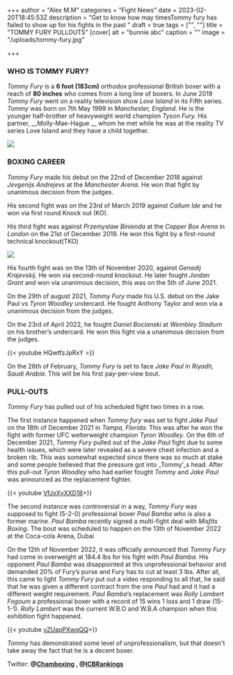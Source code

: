 +++
author = "Alex M.M"
categories = "Fight News"
date = 2023-02-20T18:45:53Z
description = "Get to know how may timesTommy fury has failed to show up for his fights in the past "
draft = true
tags = ["", ""]
title = "TOMMY FURY PULLOUTS"
[cover]
alt = "bunnie abc"
caption = ""
image = "/uploads/tommy-fury.jpg"

+++
### WHO IS TOMMY FURY?

_Tommy Fury_ is a **6 foot (183cm)** orthodox professional British boxer with a reach of **80 inches** who comes from a long line of boxers. In June 2019 _Tommy Fury_ went on a reality television show _Love Island_ in its Fifth series. _Tommy_ was born on 7th  May 1999 in _Manchester, England_. He is the younger half-brother of heavyweight world champion _Tyson Fury._ His partner, __Molly-Mae-Hague __ whom he met while he was at the reality TV series Love Island and they have a child together.

![](/uploads/tommy-fury-e0d9.webp)

### BOXING CAREER

_Tommy Fury_ made his debut on the 22nd of December 2018 against _Jevgenijs Andrejevs_ at the _Manchester Arena_. He won that fight by unanimous decision from the judges.

His second fight was on the 23rd of March 2019 against _Callum Ide_ and he won via first round Knock out (KO).

His third fight was against _Przemyslaw Binienda_ at the _Copper Box Arena_ in _London_ on the 21st of December 2019. He won this fight by a first-round technical knockout(TKO)

![](/uploads/sun_instagram_image_download_tommytntfury_124306.jpg)

His fourth fight was on the 13th of November 2020, against _Genadij Krajevskij._ He won via second-round knockout. He later fought _Jordan Grant_ and won via unanimous decision, this was on the 5th of June 2021.

On the 29th of august 2021, _Tommy Fury_ made his U.S. debut on the Jake Paul vs _Tyron Woodley_ undercard. He fought Anthony Taylor and won via a unanimous decision from the judges.

On the 23rd of April 2022, he fought _Daniel Bocianski_ at _Wembley Stadium_ on his brother’s undercard. He won this fight via a unanimous decision from the judges.

{{< youtube HQwtfzJpRxY >}}

On the 26th of  February, _Tommy Fury_ is set to face _Jake Paul_ in _Riyadh, Saudi Arabia_. This will be his first pay-per-view bout.

### PULL-OUTS

_Tommy Fury_ has pulled out of his scheduled fight two times in a row.

The first instance happened when _Tommy fury_ was set to fight _Jake Paul_ on the 18th of December 2021 in _Tampa, Florida._ This was after he won the fight with former UFC welterweight champion _Tyron Woodley_. On the 6th of December 2021, _Tommy Fury_ pulled out of the _Jake Paul_ fight due to some health issues, which were later revealed as a severe chest infection and a broken rib. This was somewhat expected since there was so much at stake and some people believed that the pressure got into _Tommy’_s head. After this pull-out _Tyron Woodley_ who had earlier fought _Tommy_ and _Jake Paul_ was announced as the replacement fighter.

{{< youtube  [VfJxXyXXD18](https://youtu.be/VfJxXyXXD18)>}}

The second instance was controversial in a way, _Tommy Fury_ was supposed to fight (5-2-0) professional boxer _Paul Bamba_ who is also a former marine. _Paul Bamba_ recently signed a multi-fight deal with _Misfits Boxing_. The bout was scheduled to happen on the 13th of November 2022 at the Coca-cola Arena, Dubai

On the 12th of November 2022, it was officially announced that _Tommy Fury_ had come in overweight at 184.4 lbs for his fight with _Paul Bamba_. His opponent _Paul Bamba_ was disappointed at this unprofessional behavior and demanded 20% of Fury’s purse and Fury has to cut at least 3 lbs. After all, this came to light _Tommy Fury_ put out a video responding to all that, he said that he was given a different contract from the one _Paul_ had and it had a different weight requirement. _Paul Bamba_’s replacement was _Rolly Lambert Fogoum_ a professional boxer with a record of 15 wins 1 loss and 1 draw (15-1-1). _Rolly Lambert_ was the current W.B.O and W.B.A champion when this exhibition fight happened.

{{< youtube  [yZUapPXwqQQ](https://youtu.be/yZUapPXwqQQ)>}}

_Tommy_ has demonstrated some level of unprofessionalism, but that doesn't take away the fact that he is a decent boxer.

Twitter:  **@**[**Chamboxing**](https://twitter.com/ChamBoxing) **, @**[**ICBRankings**](https://twitter.com/ICBrankings)
